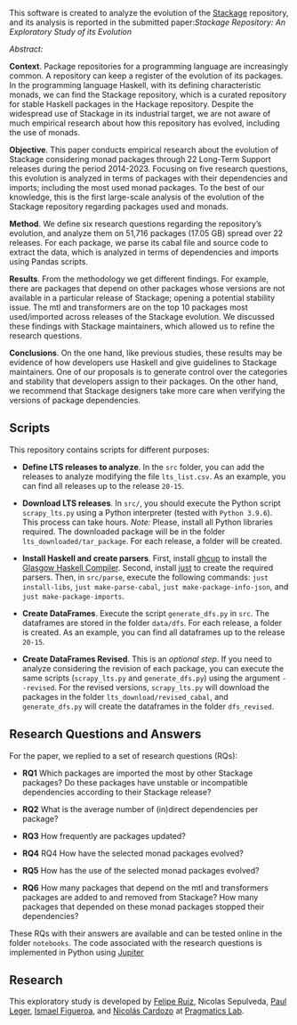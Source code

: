 
This software is created to analyze the evolution of the [Stackage](https://www.stackage.org) repository, and its analysis is reported in the submitted paper:_Stackage Repository: An Exploratory Study of its Evolution_
 
_Abstract:_  

**Context**. Package repositories for a programming language are increasingly common. A repository can keep a register of the evolution of its packages. In the programming language Haskell, with its defining characteristic monads, we can find the Stackage repository, which is a curated repository for stable Haskell packages in the Hackage repository. Despite the widespread use of Stackage in its industrial target, we are not aware of much empirical research about how this repository has evolved, including the use of monads.

**Objective**. This paper conducts empirical research about the evolution of Stackage considering monad packages through 22 Long-Term Support releases during the period 2014-2023. Focusing on five research questions, this evolution is analyzed in terms of packages with their dependencies and imports; including the most used monad packages. To the best of our knowledge, this is the first large-scale analysis of the evolution of the Stackage repository regarding packages used and monads.

**Method**. We define six research questions regarding the repository’s evolution, and analyze them on 51,716 packages (17.05 GB) spread over 22 releases. For each package, we parse its cabal file and source code to extract the data, which is analyzed in terms of dependencies and imports using Pandas scripts.

**Results**. From the methodology we get different findings. For example, there are packages that depend on other packages whose versions are not available in a particular release of Stackage; opening a potential stability issue. The mtl and transformers are on the top 10 packages most used/imported across releases of the Stackage evolution. We discussed these findings with Stackage maintainers, which allowed us to refine the research questions.

**Conclusions**. On the one hand, like previous studies, these results may be evidence of how developers use Haskell and give guidelines to Stackage maintainers. One of our proposals is to generate control over the categories and stability that developers assign to their packages. On the other hand, we recommend that Stackage designers take more care when verifying the versions of package dependencies.


## Scripts

This repository contains scripts for different purposes:

* **Define LTS releases to analyze**. In the ``src`` folder, you can add the releases to analyze modifying the file ``lts_list.csv``. As an example, you can find all releases up to the release ``20-15``. 

* **Download LTS releases**. In ``src/``, you should execute the Python script ``scrapy_lts.py`` using a Python interpreter (tested with ``Python 3.9.6``). This process can take hours. _Note:_ Please, install all Python libraries required. The downloaded package will be in the folder ``lts_downloaded/tar_package``. For each release, a folder will be created.      

* **Install Haskell and create parsers**. First, install [ghcup](https://www.haskell.org/ghcup/install/) to install the [Glasgow Haskell Compiler](https://www.haskell.org/ghc/). Second, install [just](https://just.systems/) to create the required parsers. Then, in ``src/parse``, execute the following commands: ``just install-libs``, ``just make-parse-cabal``, ``just make-package-info-json``, and ``just make-package-imports``.

* **Create DataFrames**. Execute the script ``generate_dfs.py`` in ``src``. The dataframes are stored in the folder ``data/dfs``. For each release, a folder is created. As an example, you can find all dataframes up to the release ``20-15``.

* **Create DataFrames Revised**. This is an _optional step_. If you need to analyze considering the revision of each package, you can execute the same scripts (``scrapy_lts.py`` and ``generate_dfs.py``) using the argument ``--revised``. For the revised versions, ``scrapy_lts.py`` will download the packages in the folder ``lts_download/revised_cabal``, and ``generate_dfs.py`` will create the dataframes in the folder ``dfs_revised``.  

## Research Questions and Answers

For the paper, we replied to a set of research questions (RQs):      

* **RQ1** Which packages are imported the most by other Stackage packages? Do these packages have unstable or incompatible dependencies according to their Stackage release?

* **RQ2**  What is the average number of (in)direct dependencies per package?

* **RQ3** How frequently are packages updated?

* **RQ4** RQ4 How have the selected monad packages evolved?
  
* **RQ5**  How has the use of the selected monad packages evolved?
  
* **RQ6**  How many packages that depend on the mtl and transformers packages are added to and removed from Stackage? How many packages that depended on these monad packages stopped their dependencies?

These RQs with their answers are available and can be tested online in the folder ``notebooks``. The code associated with the research questions is implemented in Python using [Jupiter](https://jupyter.org/)

## Research

This exploratory study is developed by [Felipe Ruiz](https://github.com/fruizrob), Nicolas Sepulveda, [Paul Leger](http://pleger.cl), [Ismael Figueroa](https://ifigueroap.github.io/), and [Nicolás Cardozo](https://github.com/ncardozo) at [Pragmatics Lab](http://pragmaticslab.com). 



